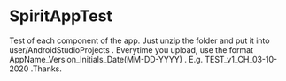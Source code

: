 # SpiritAppTest
Test of each component of the app.
Just unzip the folder and put it into user/AndroidStudioProjects .
Everytime you upload, use the format AppName_Version_Initials_Date(MM-DD-YYYY) .
E.g. TEST_v1_CH_03-10-2020
.Thanks.
